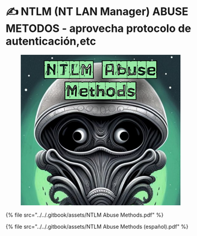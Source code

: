 # ✍️ NTLM (NT LAN Manager) ABUSE METODOS - aprovecha protocolo de autenticación,etc



<figure><img src="../../.gitbook/assets/NTLM-Abuse-Methods-pdf.png" alt=""><figcaption></figcaption></figure>



{% file src="../../.gitbook/assets/NTLM Abuse Methods.pdf" %}



{% file src="../../.gitbook/assets/NTLM Abuse Methods (español).pdf" %}

